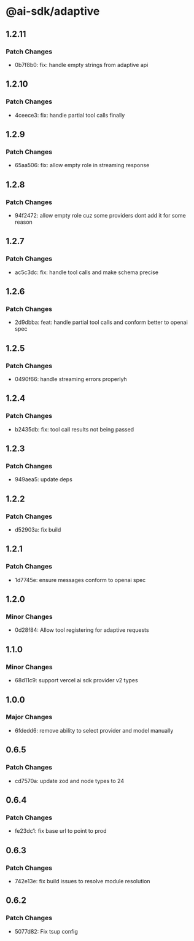 # @ai-sdk/adaptive

## 1.2.11

### Patch Changes

- 0b7f8b0: fix: handle empty strings from adaptive api

## 1.2.10

### Patch Changes

- 4ceece3: fix: handle partial tool calls finally

## 1.2.9

### Patch Changes

- 65aa506: fix: allow empty role in streaming response

## 1.2.8

### Patch Changes

- 94f2472: allow empty role cuz some providers dont add it for some reason

## 1.2.7

### Patch Changes

- ac5c3dc: fix: handle tool calls and make schema precise

## 1.2.6

### Patch Changes

- 2d9dbba: feat: handle partial tool calls and conform better to openai spec

## 1.2.5

### Patch Changes

- 0490f66: handle streaming errors properlyh

## 1.2.4

### Patch Changes

- b2435db: fix: tool call results not being passed

## 1.2.3

### Patch Changes

- 949aea5: update deps

## 1.2.2

### Patch Changes

- d52903a: fix build

## 1.2.1

### Patch Changes

- 1d7745e: ensure messages conform to openai spec

## 1.2.0

### Minor Changes

- 0d28f84: Allow tool registering for adaptive requests

## 1.1.0

### Minor Changes

- 68d11c9: support vercel ai sdk provider v2 types

## 1.0.0

### Major Changes

- 6fdedd6: remove ability to select provider and model manually

## 0.6.5

### Patch Changes

- cd7570a: update zod and node types to 24

## 0.6.4

### Patch Changes

- fe23dc1: fix base url to point to prod

## 0.6.3

### Patch Changes

- 742e13e: fix build issues to resolve module resolution

## 0.6.2

### Patch Changes

- 5077d82: Fix tsup config
